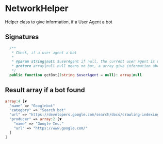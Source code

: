 # NetworkHelper

Helper class to give information, if a User Agent a bot

## Signatures

```php
  /**
   * Check, if a user agent a bot
   *
   * @param string|null $userAgent if null, the current user agent is used
   * @return array|null null means no bot, a array give information about the bot
   */
  public function getBot(?string $userAgent = null): array|null
  ```

  ## Result array if a bot found
```php
array:4 [▼
  "name" => "Googlebot"
  "category" => "Search bot"
  "url" => "https://developers.google.com/search/docs/crawling-indexing/overview-google-crawlers"
  "producer" => array:2 [▼
    "name" => "Google Inc."
    "url" => "https://www.google.com/"
  ]
]
```
